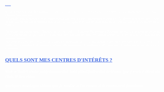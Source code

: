 <style>
 h1 {
 font-family: verdana;
 color: RoyalBlue;
 text-decoration: underline;
 font-style: normal;
 font-size: 20%;
 text-transform: uppercase;
 }
</style>

<h1>Qui suis-je ?</h1>

<style>
 h2 {
 text-align: justify;
 color: White;
 font-weight: normal;
 font-family: verdana;
 font-size: 10px;
 font-style: italic;
 text-transform: none;
 }
</style>





<h2>Après l'obtention d'un Bacalauréat STI (Sicences des Techniques Industriels), J'ai poursuivi mes études vers un BTS Génie Optique Instrumentale.<br/>
J'ai ensuite pris la direction de la région parisienne pour me faire un première expérience, j'ai décroché mon premier emploi en tant que Technicien de maintenance en endoscopie qui j'ai occupé pendant deux ans et demi au sein de la société Olympus France.<br/>

J'ai ensuite eu l'auportunité d'intégrer la société  CMI - Cleanroom Management International qui m'a proposé un poste de technicien validation qui consiste à qualifier des équipements dans les établissements de santé et dans les laboratoires pharmaceutiques.<br/>
 J’ai ensuite évolué vers un poste de technicien métrologie que j’occupe depuis 5 ans. Mes missions sont de vérifier et de régler des instruments de mesures, comme des compteurs de particules, des capteurs de température, de pression et d’humidité.</h2>
 
 <style>
 h3 {
 font-family: verdana;
 color: RoyalBlue;
 text-decoration: underline;
 font-style: normal;
 font-size: 120%;
 text-transform: uppercase;
 }
 </style>

<h3>Quels sont mes centres d'intérêts ?</h3>

<style>
 h4 {
 text-align: justify;
 color: White;
 font-family: verdana;
 font-style: italic;
 font-size: 30px
 text-transform: none;
 }
</style>


<h4>Mes activités extra professionnelles sont principalement le tennis que j'exerce dans un club, le bricolage, 
 
 quelques montages vidéos que je réalise à l'occasion d'évenemenent familiaux.</h4>


